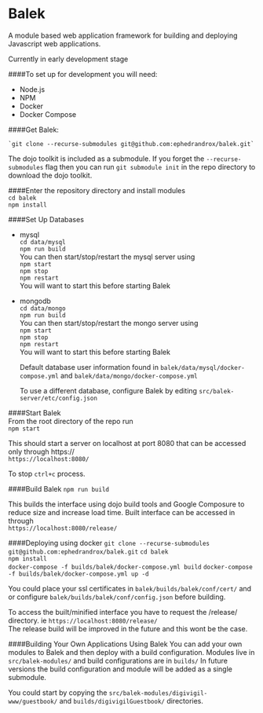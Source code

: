 # **Balek**
A module based web application framework for building and deploying Javascript web applications.
  
Currently in early development stage


####To set up for development you will need:  

 * Node.js
 * NPM
 * Docker
 * Docker Compose

####Get Balek:  

    `git clone --recurse-submodules git@github.com:ephedrandrox/balek.git`  

The dojo toolkit is included as a submodule. If you forget the `--recurse-submodules` flag then you can run `git submodule init` in the repo directory to download the dojo toolkit.

####Enter the repository directory and install modules  
`cd balek`  
`npm install`


####Set Up Databases
 * mysql  
    `cd data/mysql`  
    `npm run build`  
    You can then start/stop/restart the mysql server using  
    `npm start`  
    `npm stop`  
    `npm restart`  
    You will want to start this before starting Balek
 * mongodb  
     `cd data/mongo`  
     `npm run build`  
      You can then start/stop/restart the mongo server using  
      `npm start`  
      `npm stop`  
      `npm restart`  
    You will want to start this before starting Balek  

    Default database user information found in `balek/data/mysql/docker-compose.yml` and `balek/data/mongo/docker-compose.yml`  
    
    To use a different database, configure Balek by editing `src/balek-server/etc/config.json`
    
####Start Balek  
From the root directory of the repo run  
`npm start`  

This should start a server on localhost at port 8080 that can be accessed only through https://  
`https://localhost:8080/`  

To stop `ctrl+c` process.

####Build Balek
`npm run build`  

This builds the interface using dojo build tools and Google Composure to reduce size and increase load time. Built interface can be accessed in through  
`https://localhost:8080/release/`  


####Deploying using docker
 `git clone --recurse-submodules git@github.com:ephedrandrox/balek.git`
 `cd balek`  
 `npm install`  
 `docker-compose -f builds/balek/docker-compose.yml build`
 `docker-compose -f builds/balek/docker-compose.yml up -d`
 
 You could place your ssl certificates in `balek/builds/balek/conf/cert/` and or configure `balek/builds/balek/conf/config.json` before building.
 
 To access the built/minified interface you have to request the /release/ directory. ie `https://localhost:8080/release/`  
 The release build will be improved in the future and this wont be the case.


####Building Your Own Applications Using Balek 
You can add your own modules to Balek and then deploy with a build configuration. Modules live in  `src/balek-modules/` and build configurations are in `builds/`  In future versions the build configuration and module will be added as a single submodule.

You could start by copying the `src/balek-modules/digivigil-www/guestbook/` and `builds/digivigilGuestbook/` directories.
